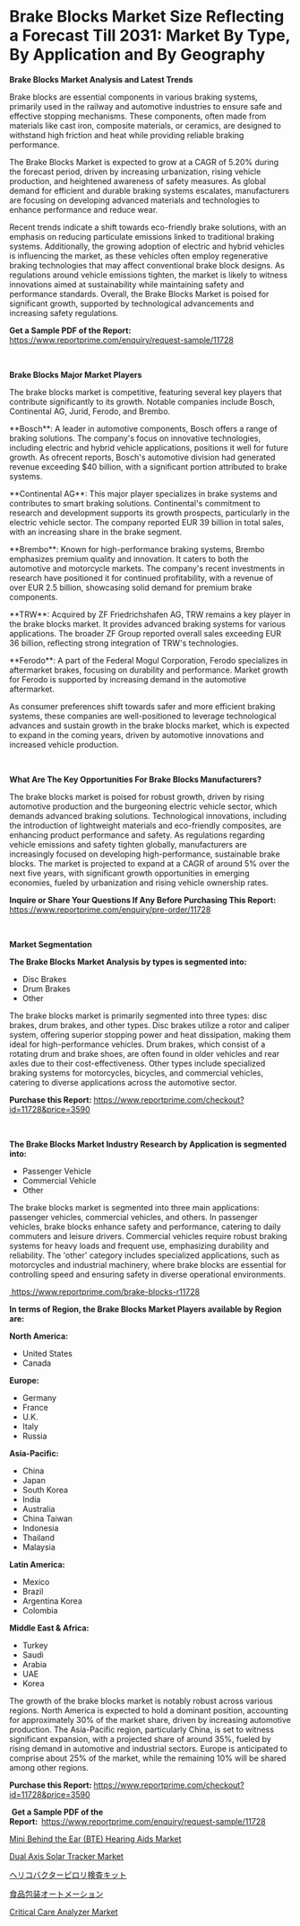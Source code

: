 <p><h1>Brake Blocks Market Size Reflecting a Forecast Till 2031: Market By Type, By Application and By Geography</h1></p><p><strong>Brake Blocks Market Analysis and Latest Trends</strong></p>
<p><p>Brake blocks are essential components in various braking systems, primarily used in the railway and automotive industries to ensure safe and effective stopping mechanisms. These components, often made from materials like cast iron, composite materials, or ceramics, are designed to withstand high friction and heat while providing reliable braking performance.</p><p>The Brake Blocks Market is expected to grow at a CAGR of 5.20% during the forecast period, driven by increasing urbanization, rising vehicle production, and heightened awareness of safety measures. As global demand for efficient and durable braking systems escalates, manufacturers are focusing on developing advanced materials and technologies to enhance performance and reduce wear. </p><p>Recent trends indicate a shift towards eco-friendly brake solutions, with an emphasis on reducing particulate emissions linked to traditional braking systems. Additionally, the growing adoption of electric and hybrid vehicles is influencing the market, as these vehicles often employ regenerative braking technologies that may affect conventional brake block designs. As regulations around vehicle emissions tighten, the market is likely to witness innovations aimed at sustainability while maintaining safety and performance standards. Overall, the Brake Blocks Market is poised for significant growth, supported by technological advancements and increasing safety regulations.</p></p>
<p><strong>Get a Sample PDF of the Report:&nbsp;</strong> <a href="https://www.reportprime.com/enquiry/request-sample/11728">https://www.reportprime.com/enquiry/request-sample/11728</a></p>
<p>&nbsp;</p>
<p><strong>Brake Blocks Major Market Players</strong></p>
<p><p>The brake blocks market is competitive, featuring several key players that contribute significantly to its growth. Notable companies include Bosch, Continental AG, Jurid, Ferodo, and Brembo.</p><p>**Bosch**: A leader in automotive components, Bosch offers a range of braking solutions. The company's focus on innovative technologies, including electric and hybrid vehicle applications, positions it well for future growth. As ofrecent reports, Bosch's automotive division had generated revenue exceeding $40 billion, with a significant portion attributed to brake systems.</p><p>**Continental AG**: This major player specializes in brake systems and contributes to smart braking solutions. Continental's commitment to research and development supports its growth prospects, particularly in the electric vehicle sector. The company reported EUR 39 billion in total sales, with an increasing share in the brake segment.</p><p>**Brembo**: Known for high-performance braking systems, Brembo emphasizes premium quality and innovation. It caters to both the automotive and motorcycle markets. The company's recent investments in research have positioned it for continued profitability, with a revenue of over EUR 2.5 billion, showcasing solid demand for premium brake components.</p><p>**TRW**: Acquired by ZF Friedrichshafen AG, TRW remains a key player in the brake blocks market. It provides advanced braking systems for various applications. The broader ZF Group reported overall sales exceeding EUR 36 billion, reflecting strong integration of TRW's technologies.</p><p>**Ferodo**: A part of the Federal Mogul Corporation, Ferodo specializes in aftermarket brakes, focusing on durability and performance. Market growth for Ferodo is supported by increasing demand in the automotive aftermarket. </p><p>As consumer preferences shift towards safer and more efficient braking systems, these companies are well-positioned to leverage technological advances and sustain growth in the brake blocks market, which is expected to expand in the coming years, driven by automotive innovations and increased vehicle production.</p></p>
<p>&nbsp;</p>
<p><strong>What Are The Key Opportunities For Brake Blocks Manufacturers?</strong></p>
<p><p>The brake blocks market is poised for robust growth, driven by rising automotive production and the burgeoning electric vehicle sector, which demands advanced braking solutions. Technological innovations, including the introduction of lightweight materials and eco-friendly composites, are enhancing product performance and safety. As regulations regarding vehicle emissions and safety tighten globally, manufacturers are increasingly focused on developing high-performance, sustainable brake blocks. The market is projected to expand at a CAGR of around 5% over the next five years, with significant growth opportunities in emerging economies, fueled by urbanization and rising vehicle ownership rates.</p></p>
<p><strong>Inquire or Share Your Questions If Any Before Purchasing This Report:</strong> <a href="https://www.reportprime.com/enquiry/pre-order/11728">https://www.reportprime.com/enquiry/pre-order/11728</a></p>
<p>&nbsp;</p>
<p><strong>Market Segmentation</strong></p>
<p><strong>The Brake Blocks Market Analysis by types is segmented into:</strong></p>
<p><ul><li>Disc Brakes</li><li>Drum Brakes</li><li>Other</li></ul></p>
<p><p>The brake blocks market is primarily segmented into three types: disc brakes, drum brakes, and other types. Disc brakes utilize a rotor and caliper system, offering superior stopping power and heat dissipation, making them ideal for high-performance vehicles. Drum brakes, which consist of a rotating drum and brake shoes, are often found in older vehicles and rear axles due to their cost-effectiveness. Other types include specialized braking systems for motorcycles, bicycles, and commercial vehicles, catering to diverse applications across the automotive sector.</p></p>
<p><strong>Purchase this Report:&nbsp;</strong><a href="https://www.reportprime.com/checkout?id=11728&price=3590">https://www.reportprime.com/checkout?id=11728&price=3590</a></p>
<p>&nbsp;</p>
<p><strong>The Brake Blocks Market Industry Research by Application is segmented into:</strong></p>
<p><ul><li>Passenger Vehicle</li><li>Commercial Vehicle</li><li>Other</li></ul></p>
<p><p>The brake blocks market is segmented into three main applications: passenger vehicles, commercial vehicles, and others. In passenger vehicles, brake blocks enhance safety and performance, catering to daily commuters and leisure drivers. Commercial vehicles require robust braking systems for heavy loads and frequent use, emphasizing durability and reliability. The 'other' category includes specialized applications, such as motorcycles and industrial machinery, where brake blocks are essential for controlling speed and ensuring safety in diverse operational environments.</p></p>
<p><a href="https://www.reportprime.com/brake-blocks-r11728">&nbsp;https://www.reportprime.com/brake-blocks-r11728</a></p>
<p><strong>In terms of Region, the Brake Blocks Market Players available by Region are:</strong></p>
<p>
    <p> <strong> North America: </strong>
        <ul>
            <li>United States</li>
            <li>Canada</li>
        </ul>
        </p> 
    <p> <strong> Europe: </strong>
        <ul>
            <li>Germany</li>
            <li>France</li>
            <li>U.K.</li>
            <li>Italy</li>
            <li>Russia</li>
        </ul>
        </p> 
    <p> <strong> Asia-Pacific: </strong>
        <ul>
            <li>China</li>
            <li>Japan</li>
            <li>South Korea</li>
            <li>India</li>
            <li>Australia</li>
            <li>China Taiwan</li>
            <li>Indonesia</li>
            <li>Thailand</li>
            <li>Malaysia</li>
        </ul>
        </p> 
    <p> <strong> Latin America: </strong>
        <ul>
            <li>Mexico</li>
            <li>Brazil</li>
            <li>Argentina Korea</li>
            <li>Colombia</li>
        </ul>
        </p> 
    <p> <strong> Middle East & Africa: </strong>
        <ul>
            <li>Turkey</li>
            <li>Saudi</li>
            <li>Arabia</li>
            <li>UAE</li>
            <li>Korea</li>
        </ul>
    </p>
    </p>
<p><p>The growth of the brake blocks market is notably robust across various regions. North America is expected to hold a dominant position, accounting for approximately 30% of the market share, driven by increasing automotive production. The Asia-Pacific region, particularly China, is set to witness significant expansion, with a projected share of around 35%, fueled by rising demand in automotive and industrial sectors. Europe is anticipated to comprise about 25% of the market, while the remaining 10% will be shared among other regions.</p></p>
<p><strong>Purchase this Report: </strong><a href="https://www.reportprime.com/checkout?id=11728&price=3590">https://www.reportprime.com/checkout?id=11728&price=3590</a></p>
<p>&nbsp;<strong>Get a Sample PDF of the Report:&nbsp;&nbsp;</strong><a href="https://www.reportprime.com/enquiry/request-sample/11728">https://www.reportprime.com/enquiry/request-sample/11728</a></p>
<p><strong></strong></p>
<p><p><a href="https://issuu.com/reportprime-2/docs/mini-behind-the-ear-bte-hearing-aid_16dba716195cbb">Mini Behind the Ear (BTE) Hearing Aids Market</a></p><p><a href="https://medium.com/@kartik.reportprime/dual-axis-solar-tracker-market-growth-market-segmentation-and-regional-analysis-global-forecast-36c55012224f">Dual Axis Solar Tracker Market</a></p><p><a href="https://medium.com/@rosaleen41t7a/%E3%83%98%E3%83%AA%E3%82%B3%E3%83%90%E3%82%AF%E3%82%BF%E3%83%BC%E3%83%94%E3%83%AD%E3%83%AA%E6%A4%9C%E6%9F%BB%E3%82%AD%E3%83%83%E3%83%88%E5%B8%82%E5%A0%B4%E3%81%AE%E5%8B%95%E5%90%91%E3%82%92%E6%8E%A2%E3%82%8B-139%E3%83%9A%E3%83%BC%E3%82%B8%E3%81%A7%E3%82%AB%E3%83%90%E3%83%BC%E3%81%95%E3%82%8C%E3%82%8B%E3%82%B0%E3%83%AD%E3%83%BC%E3%83%90%E3%83%AB%E3%83%88%E3%83%AC%E3%83%B3%E3%83%89%E3%81%A8%E5%B0%86%E6%9D%A5%E3%81%AE%E6%88%90%E9%95%B7%E8%A6%8B%E9%80%9A%E3%81%97-2024%E5%B9%B4-2031%E5%B9%B4-023de90f04f1">ヘリコバクターピロリ検査キット</a></p><p><a href="https://medium.com/@rosaleen41t7a/%E9%A3%9F%E5%93%81%E5%8C%85%E8%A3%85%E8%87%AA%E5%8B%95%E5%8C%96%E5%B8%82%E5%A0%B4%E3%83%AC%E3%83%9D%E3%83%BC%E3%83%88-%E8%A3%BD%E5%93%81%E3%82%BF%E3%82%A4%E3%83%97-%E4%B8%80%E6%AC%A1%E5%8C%85%E8%A3%85-%E4%BA%8C%E6%AC%A1%E5%8C%85%E8%A3%85-%E7%94%A8%E9%80%94-%E4%B9%B3%E8%A3%BD%E5%93%81-%E7%84%BC%E3%81%8D%E8%8F%93%E5%AD%90-%E3%82%AD%E3%83%A3%E3%83%B3%E3%83%87%E3%82%A3%E3%83%BC-%E6%9E%9C%E7%89%A9%E3%81%A8%E9%87%8E%E8%8F%9C-%E8%82%89%E3%81%A8%E8%82%89%E8%A3%BD%E5%93%81-%E9%A3%B2%E6%96%99-%E3%81%9D%E3%81%AE%E4%BB%96-%E3%81%8A%E3%82%88%E3%81%B3%E5%9C%B0%E5%9F%9F-2024%E5%B9%B4-2031%E5%B9%B4-c27133634adc">食品包装オートメーション</a></p><p><a href="https://issuu.com/reportprime-2/docs/critical-care-analyzer-market-size-_a0012c1b00f8ca">Critical Care Analyzer Market</a></p></p>